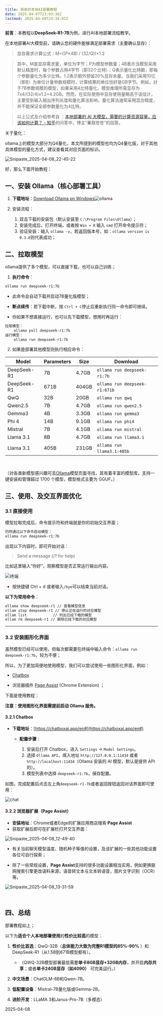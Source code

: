 ```yaml
---
title: 简单的本地AI部署教程
date: 2025-04-07T23:03:36Z
lastmod: 2025-04-08T23:34:01Z
---
```


<!-- # 简单的本地AI部署教程 -->

**前言**：本教程以**DeepSeek-R1-7B**为例，进行AI本地部署流程教学。

在本地部署AI大模型前，请确认您的硬件能够满足部署需求（主要确认显存）：

> 显存需求计算公式：M=((P×4B) / (32/Q))×1.2

> 其中，M是显存需求量，单位为字节；P为模型参数量；4B表示当模型采用默认精度时，每个参数占用4字节（即32个比特）；Q表示量化比特数，即每个参数量化为多少比特。1.2表示额外预留20%显存余量。当我们采用10亿（即B）为单位计量参数规模时，计算结果的单位恰好是GB字节。例如，对于7B参数规模的模型，如果采用4比特量化，模型推理所需显存为7x4/(32/4)x1.2=4.2GB。然而，在实际使用中显存使用量略高于该估计，主要受到输入输出序列长度和量化算法影响，量化算法通常采用混合精度，并不能保证全部参数量化为4比特。

> 以上公式及介绍参考自 ：​[本地部署的 AI 大模型，需要的计算资源容量，应该如何计算？ - 知乎](https://www.zhihu.com/question/12432779929)的问答中，博主“蒹葭苍苍”的回答。

关于量化：

ollama上的模型大部分为Q4量化，本文所提到的模型也均为Q4量化版，对于其他具体模型的量化方式，建议查看其对应页面的标识。

![Snipaste_2025-04-08_22-45-22](../../../assets/AI/Snipaste_2025-04-08_22-45-22-20250408224533-6konm7x.png)

好，那么下面开始教程：

## 一、**安装 Ollama（核心部署工具）**

1. **下载地址**：[Download Ollama on Windows](https://ollama.com/download)![ollama](../../../assets/AI/ollama-20250408103036-0mp7uql.png)
3. 安装流程：

    1. 双击下载的安装包（默认安装至 `C:\Program Files\Ollama`​）；
    2. 安装完成后，打开终端，或者按 `Win + R`​ 输入 `cmd`​ 打开命令提示符；
    3. 验证安装：输入 `ollama -v`​，若返回版本号，如：`ollama version is 0.3.6`​则代表成功；

## 二、**拉取模型**

ollama提供了多个模型，可以直接下载，也可以自己训练；

1. **执行命令**：

```bash
ollama run deepseek-r1:7b
```

* 此命令会自动下载并启动7B量化版模型；

* **断点续传**：若下载中断，按 `Ctrl + C`​ 停止后重新执行同一命令即可继续。

* 你如果不想直接运行，也可以先下载模型，想用时再运行：

```bash
拉取模型：
	ollama pull deepseek-r1:7b
运行模型：
	ollama run deepseek-r1:7b
```

2. 如果是部署其他模型则执行相应命令：

|**Model**|**Parameters**|**Size**|**Download**|
| -------------| ------| -------| ------|
|DeepSeek-R1|7B|4.7GB|​`ollama run deepseek-r1:7b`​|
|DeepSeek-R1|671B|404GB|​`ollama run deepseek-r1:671b`​|
|QwQ|32B|20GB|​`ollama run qwq`​|
|Qwen2.5|7B|4.7GB|​`ollama run qwen2.5`​|
|Gemma3|4B|3.3GB|​`ollama run gemma3`​|
|Phi 4|14B|9.1GB|​`ollama run phi4`​|
|Mistral|7B|4.1GB|​`ollama run mistral`​|
|Llama 3.1|8B|4.7GB|​`ollama run llama3.1`​|
|Llama 3.1|405B|231GB|​`ollama run llama3.1:405b`​|

‍

（对各类新模型感兴趣可去[Ollama](https://ollama.com/models)模型页面寻找，其有着丰富的模型库，支持一键安装和管理超过 1700 个模型，模型格式主要为 GGUF。）

## 三、使用、及交互界面优化

### 3.1 直接使用

模型拉取完成后，命令提示符和终端就是你的初始交互界面；

```bash
仍然通过以下命令启动模型：
ollama run deepseek-r1:7b
```

出现以下内容时，即可开始对话：

> Send a message (/? for help)

比如这里输入“你好”，观察模型是否正常运行输出内容。

![终端](../../../assets/AI/终端-20250408104113-yunz6w9.png)

* 按快捷键 Ctrl + d 或者输入`/bye`​可以结束当前对话。

**以下为常用命令**：

```bash
ollama show deepseek-r1 // 查看模型信息
ollam stop deepseek-r1 // 停止正在运行的对应模型
ollam list 			  // 列出已经下载的模型
ollam rm deepseek-r1 // 删除已经下载的对应模型
```

---

### 3.2 **安装图形化界面**

虽然模型已经可以使用，但每次都需要在终端中输入命令：`ollama run deepseek-r1:7b`​，较为不便；

所以，为了更加简便地使用模型，我们可以尝试使用一些图形化界面，例如：

* [Chatbox](https://chatboxai.app/zh)

* 浏览器插件 [Page Assist](https://github.com/n4ze3m/page-assist) (Chrome Extension) ；

下面是使用教程：

**注意：使用图形化界面需提前启动 Ollama 服务。**

#### 3.2.1 **Chatbox**

* **下载地址**：[https://chatboxai.app/en#](https://chatboxai.app/en#)  

  * **配置步骤**：

    1. 安装后打开 Chatbox，进入 `Settings`​ → `Model Settings`​。
    2. 选择 `Ollama API`​，填入地址 `http://127.0.0.1:11434`​ 或者 `http://localhost:11434`​（Ollama 安装的 AI 模型，默认是提供 API 的）。
    3. 模型列表中选择 `deepseek-r1:7b`​，保存配置。

如图，完成配置后点击左上角`deepseek-r1-7b`​或者返回按钮返回对话界面即可使用：

![chat](../../../assets/AI/chat-20250408110642-kx38fu1.png)

#### 3.2.2 浏览器扩展（**Page Assist）**

* **安装地址**：Chrome或者Edge的扩展应用商店搜索 **Page Assist**
* 获取扩展后即可在扩展栏打开交互界面：

![Snipaste_2025-04-08_12-49-40](../../../assets/AI/Snipaste_2025-04-08_12-49-40-20250408124954-jvqefqd.png)

* 有关当前聊天模型温度、随机种子等值的设置，及该扩展的一些其他功能设置各位可自行探索；

* 除了一些常规设置，**Page Assist**支持的很多功能设置相当实用，例如更换联网搜索引擎更改语料来源，语音转文本与文本转语音，图片文字识别（OCR）等。

![Snipaste_2025-04-08_13-31-59](../../../assets/AI/Snipaste_2025-04-08_13-31-59-20250408142310-tkjdigr.png)

‍

## 四、总结

部署教程如上；

以下为**适合个人本地部署使用**的**性价比较高**的模型：

1. **性价比首选**：QwQ-32B（**总体能力大致为完整R1模型的85%-90%** ）和DeepSeek-R1（从1.5B到671B模型都有）。

    * （QWQ-32B模型部署最低需要**单卡8GB显存+32GB内存**，并开启**内存共享**；或者**单卡24GB显存（如4090）** 可完美运行。）

2. **中文场景**：ChatGLM-6B和Qwen-7B。

3. **低配置设备**：Mistral-7B量化版或Gemma-2B。
4. **进阶开发**：LLaMA 3和Janus-Pro-7B（多模态）

2025-04-08

‍

‍
